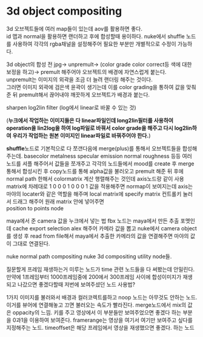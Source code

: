 # 3d object compositing
3d 오브젝트들에 여러 map들이 있는데 aov를 활용하면 좋다.  
id 맵과 normal을 활용하면 랜더하고 후에 합성할때 용이하다. nuke에서 shuffle 노드를 사용하여 각각의 rgba채널을 설정해주어 필요한 부분만 개별적으로 수정이 가능하다.  

3d object의 합성 전 jpg-> unpremult-> (color grade color correct등 색에 대한 보정을 하고)-> premult 해주어야 오브젝트의 배경에 자연스럽게 붙는다.  
unpremult는 이미지의 외곽을 조금 더 늘려 랜더링 해주는 것이다.  
그러면 이미지 외곽에 검은색 윤곽이 생기는데 이를 color grading을 통하여 값을 맞춰준 뒤 premult해서 끊어내야 깨끗하게 오브젝트가 배경과 붙는다. 

sharpen 
log2lin filter
(log에서 linear로 바꿀 수 있는 것)

(**누크에서 작업하는 이미지들은 다 linear파일인데 long2lin필터를 사용하여 operation을 lin2log을 하여 log파일로 바꿔서 color grade을 해주고 
다시 log2lin하여 우리가 작업하는 원본 이미지인 linear파일로 바꿔주어야 한다.**)

**shuffle**노드로 기본적으로 다 쪼갠다음에 merge(plus)를 통해서 오브젝트들을 합성해주는데.
basecolor metalness specular emission normal roughness 등등 여러 노드를 셔플 해주어서 값들을 쪼개주고
각각의 노드들에서 mood를 create 후 merge 통해서 합성시킨 후 copy노드를 통해 alpha값을 불러오고 premult 해준 뒤 후에
normal path 한해서 colormatrix 계산 행렬해주는 것인데 axis노드랑 같이 사용
matrix에 차례대로 1 0 0
                 0 1 0
                 0 0 1 값을 적용해주면 normap이 보여지는데 axis는 마야의 locater와 같은 역할을 해주며 
                 local matrix에 specify matrix 컨트롤키 눌러서 드래그 해주어 원래 matrix 안에 넣어주면  
position to points node

maya에서 준 camera 값을 누크에서 넣는 법
fbx 노드는 maya에서 만든 추출 포멧인데 cache export selection alex 
해주어 카메라 값을 뽑고 nuke에서 camera object를 생성 후 read from file해서 maya에서 추출한 카메라의 값을 연결해주면 마야의 값이 그대로 연결된다.

nuke normal path compositing
nuke 3d compositing 
utility node들.

질문할게 프레임 재생하는거 미루는 노드가 time 관련 노드들을 다 써봤는데 안밀린다.
만약에 1프레임부터 1000프레임중에 200에서 300프레임 사이에 합성이미지가 재생되고 나갔으면 좋겠다할때 저번에 보여주셨던 노드 사용법?

1가지 이미지를 불러와서 배경과 컬러코렉트를하고 
              noop 노드는 아무것도 안하는 노드. 이거를 뷰어에 연결해놓고 끄면 불러오는 속도가 빨라진다.
              merge노드에서 mix의 값은 oppacity의 느낌. 키를 주고 영상에서 이 부분들만 보여주었으면 좋겠다 하는 부분을 0과1을 이용하여 보여준다. 
              framerange는 영상을 여기서 여기만 보여주고 싶다를 지정해주는 노드.
              timeoffset은 해당 프레임에서 영상을 재생했으면 좋겠다. 하는 노드
